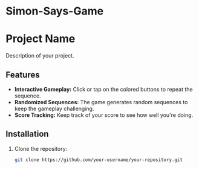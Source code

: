 # Simon-Says-Game
# Project Name

Description of your project.

## Features
- **Interactive Gameplay:** Click or tap on the colored buttons to repeat the sequence.
- **Randomized Sequences:** The game generates random sequences to keep the gameplay challenging.
- **Score Tracking:** Keep track of your score to see how well you're doing.


## Installation

1. Clone the repository:
   ```sh
   git clone https://github.com/your-username/your-repository.git
